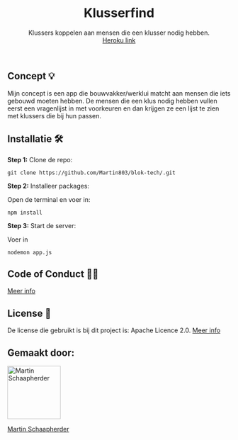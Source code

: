 <h1 align='center'>
 Klusserfind
</h1>
<p align="center">
  Klussers koppelen aan mensen die een klusser nodig hebben. <br>
  <a href="https://blok-tech-martin.herokuapp.com/"> Heroku link </a>
</p>

<br>

## Concept 💡
Mijn concept is een app die bouwvakker/werklui matcht aan mensen die iets gebouwd moeten hebben. De mensen die een klus nodig hebben vullen eerst een vragenlijst in met voorkeuren en dan krijgen ze een lijst te zien met klussers die bij hun passen.

## Installatie  🛠

**Step 1:** Clone de repo:

```
git clone https://github.com/Martin803/blok-tech/.git 
```

**Step 2:** Installeer packages:

Open de terminal en voer in:

```
npm install
```

**Step 3:** Start de server:

Voer in

```
nodemon app.js
``` 

## Code of Conduct 👮🏽
<a href="https://github.com/Martin803/blok-tech/blob/main/CODE_OF_CONDUCT.md"> Meer info </a>

## License 📄
De license die gebruikt is bij dit project is: Apache Licence 2.0. <a href="https://github.com/Martin803/blok-tech/blob/main/LICENSE"> Meer info </a> 

## Gemaakt door:

<img src="https://images.weserv.nl/?url=avatars.githubusercontent.com/u/82580596?v=4?v=4&h=300&w=300&fit=cover&mask=circle&maxage=7d" alt="Martin Schaapherder" height="120">

[Martin Schaapherder](https://github.com/Martin803) 
